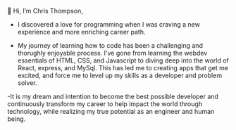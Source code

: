 👋 Hi, I’m Chris Thompson,

- I discovered a love for programming when I was craving a new experience and more enriching career path. 

- My journey of learning how to code has been a challenging and thorughly enjoyable process. I've gone from learning the webdev essentials of HTML, CSS, and Javascript to diving deep into the world of React, express, and MySql. This has led me to creating apps that get me excited, and force me to level up my skills as a developer and problem solver. 

-It is my dream and intention to become the best possible developer and continuously transform my career to help impact the world through technology, while realizing my true potential as an engineer and human being. 
